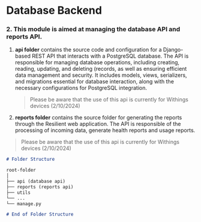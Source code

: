 # Database Backend

### 2. **This module is aimed at managing the database API and reports API.**

1. **api folder** contains the source code and configuration for a Django-based REST API that interacts with a PostgreSQL database. The API is responsible for managing database operations, including creating, reading, updating, and deleting (records, as well as ensuring efficient data management and security. It includes models, views, serializers, and migrations essential for database interaction, along with the necessary configurations for PostgreSQL integration.
   
   > Please be aware that the use of this api is currently for Withings devices (2/10/2024)
   
2.  **reports folder** contains the source folder for generating the reports through the Resilient web application. The API is responsible of the processing of incoming data, generate health reports and usage reports.

   >  Please be aware that the use of this api is currently for Withings devices (2/10/2024)
   

```markdown
# Folder Structure

root-folder
│
├── api (database api)
├── reports (reports api)
├── utils
└── ...
└── manage.py

# End of Folder Structure


